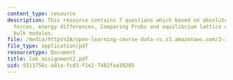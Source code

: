 ```yaml
---
content_type: resource
description: This resource contains 7 questions which based on absolute energies,
  forces, energy differences, Comparing Probs and equilibrium lattice constant and
  bulk modulus.
file: /media/https%3A/open-learning-course-data-rc.s3.amazonaws.com/3-320-atomistic-computer-modeling-of-materials-sma-5107-spring-2005/9313756ca81afcd3f1e27482faa38285_lab_assignment2.pdf
file_type: application/pdf
resourcetype: Document
title: lab_assignment2.pdf
uid: 9313756c-a81a-fcd3-f1e2-7482faa38285
---
```

